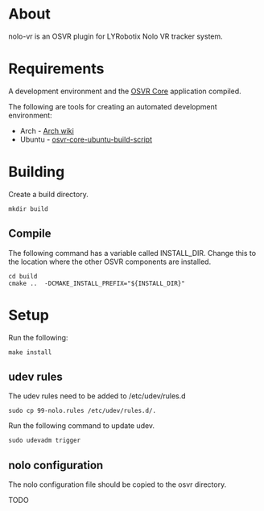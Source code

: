# About 
nolo-vr is an OSVR plugin for LYRobotix Nolo VR tracker system.

# Requirements
A development environment and the [OSVR Core](https://github.com/OSVR/OSVR-Core) application compiled.

The following are tools for creating an automated development environment:
* Arch - [Arch wiki](https://wiki.archlinux.org/index.php/Virtual_reality#OSVR)
* Ubuntu - [osvr-core-ubuntu-build-script](https://bitbucket.org/monkygames/osvr-core-ubuntu-build-script)


# Building

Create a build directory.

```
mkdir build
```

## Compile
The following command has a variable called INSTALL_DIR.  Change this to the location where the other OSVR components are installed.

```
cd build
cmake ..  -DCMAKE_INSTALL_PREFIX="${INSTALL_DIR}"
```

# Setup
Run the following:

``` make install ```

## udev rules
The udev rules need to be added to /etc/udev/rules.d

```
sudo cp 99-nolo.rules /etc/udev/rules.d/.
```

Run the following command to update udev.

```
sudo udevadm trigger

```

## nolo configuration
The nolo configuration file should be copied to the osvr directory.

TODO
